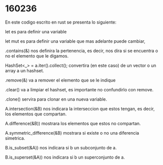 # 160236
En este codigo escrito en rust se presenta lo siguiente:

let es para definir una variable

let mut es para definir una variable que mas adelante puede cambiar,

.contains(&) nos definira la pertenencia, es decir, nos dira si se encuentra o no el elemento que le digamos.

HashSet<_> = a.iter().collect(); convertira (en este caso) de un vector o un array a un hashset.

.remove(&) va a remover el elemento que se le indique

.clear() va a limpiar el hashset, es importante no confundirlo con remove.

.clone() servira para clonar en una nueva variable.

A.intersection(&B) nos indicara la interseccion que estos tengan, es decir, los elementos que compartan.

A.difference(&B)) mostrara los elementos que estos no compartan.

A.symmetric_difference(&B) mostrara si existe o no una diferencia simetrica.

B.is_subset(&A)) nos indicara si b un subconjunto de a.

B.is_superset(&A)) nos indicara si b un superconjunto de a.

